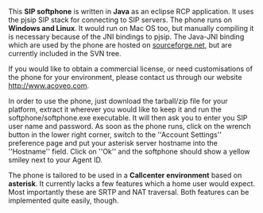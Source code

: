 This **SIP softphone** is written in **Java** as an eclipse RCP application. It uses the pjsip SIP stack for connecting to SIP servers. The phone runs on **Windows and Linux**. It would run on Mac OS too, but manually compiling it is necessary because of the JNI bindings to pjsip. The Java-JNI binding which are used by the phone are hosted on [sourceforge.net](http://sourceforge.net/projects/pjsip-jni), but are currently included in the SVN tree.

If you would like to obtain a commercial license, or need customisations of the phone for your environment, please contact us through our website http://www.acoveo.com.

In order to use the phone, just download the tarball/zip file for your platform, extract it wherever you would like to keep it and run the softphone/softphone.exe executable. It will then ask you to enter you SIP user name and password. As soon as the phone runs, click on the wrench button in the lower right corner, switch to the ''Account Settings'' preference page and put your asterisk server hostname into the ''Hostname'' field. Click on ''Ok'' and the softphone should show a yellow smiley next to your Agent ID.

The phone is tailored to be used in a **Callcenter environment** based on **asterisk**. It currently lacks a few features which a home user would expect. Most importantly these are SRTP and NAT traversal. Both features can be implemented quite easily, though.